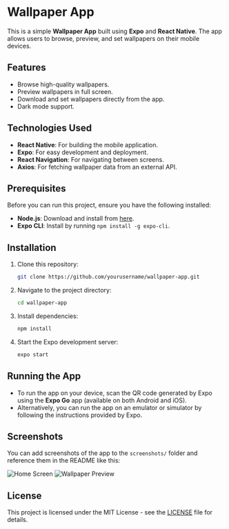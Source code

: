 <!-- @format -->

# Wallpaper App

This is a simple **Wallpaper App** built using **Expo** and **React Native**. The app allows users to browse, preview, and set wallpapers on their mobile devices.

## Features

- Browse high-quality wallpapers.
- Preview wallpapers in full screen.
- Download and set wallpapers directly from the app.
- Dark mode support.

## Technologies Used

- **React Native**: For building the mobile application.
- **Expo**: For easy development and deployment.
- **React Navigation**: For navigating between screens.
- **Axios**: For fetching wallpaper data from an external API.

## Prerequisites

Before you can run this project, ensure you have the following installed:

- **Node.js**: Download and install from [here](https://nodejs.org/).
- **Expo CLI**: Install by running `npm install -g expo-cli`.

## Installation

1. Clone this repository:

   ```bash
   git clone https://github.com/yourusername/wallpaper-app.git
   ```

2. Navigate to the project directory:

   ```bash
   cd wallpaper-app
   ```

3. Install dependencies:

   ```bash
   npm install
   ```

4. Start the Expo development server:
   ```bash
   expo start
   ```

## Running the App

- To run the app on your device, scan the QR code generated by Expo using the **Expo Go** app (available on both Android and iOS).
- Alternatively, you can run the app on an emulator or simulator by following the instructions provided by Expo.

## Screenshots

You can add screenshots of the app to the `screenshots/` folder and reference them in the README like this:

![Home Screen](screenshots/home-screen.png)
![Wallpaper Preview](screenshots/wallpaper-preview.png)

## License

This project is licensed under the MIT License - see the [LICENSE](LICENSE) file for details.
